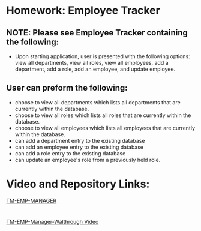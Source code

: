 
# Homework: Employee Tracker

## NOTE: Please see Employee Tracker containing the following:

* Upon starting application, user is presented with the following options: view all departments, view all roles, view all employees, add a department, add a role, add an employee, and update employee.
## User can preform the following:
* choose to view all departments which lists all departments that are currently within the database.
* choose to view all roles which lists all roles that are currently within the database.
* choose to view all employees which lists all employees that are currently within the database.
* can add a department entry to the existing database
* can add an employee entry to the existing database
* can add a role entry to the existing database
* can update an employee's role from a previously held role.

# Video and Repository Links:
[TM-EMP-MANAGER](https://github.com/T0930/TM-EMP-MANAGER)
#
[TM-EMP-Manager-Walthrough Video](https://vimeo.com/669686246)